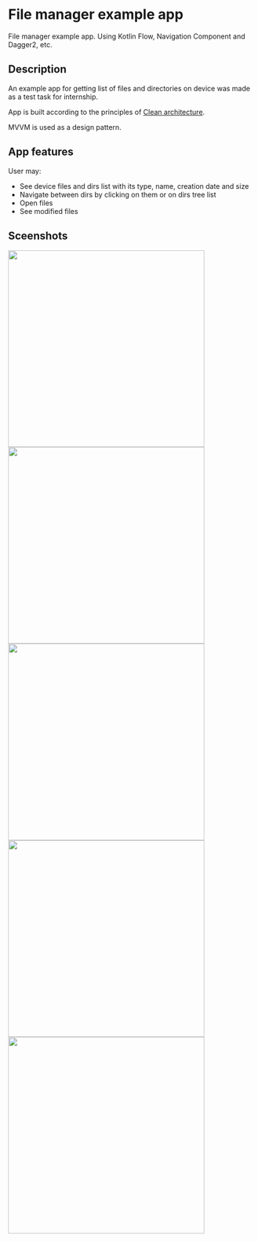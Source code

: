 # File manager example app
File manager example app. Using Kotlin Flow, Navigation Component and Dagger2, etc.

## Description
An example app for getting list of files and directories on device was made as a test task for internship.

App is built according to the principles of <a href="https://blog.cleancoder.com/uncle-bob/2012/08/13/the-clean-architecture.html">Сlean architecture</a>.

MVVM is used as a design pattern.

## App features
User may:
* See device files and dirs list with its type, name, creation date and size
* Navigate between dirs by clicking on them or on dirs tree list
* Open files
* See modified files

## Sceenshots
<img src="docs/images/dashboard.png" width="400" height="auto"> <img src="docs/images/root_files_list.png" width="400" height="auto">
<img src="docs/images/files_tree.png" width="400" height="auto"> <img src="docs/images/modified_files.png" width="400" height="auto">
<img src="docs/images/sort_types.png" width="400" height="auto">

